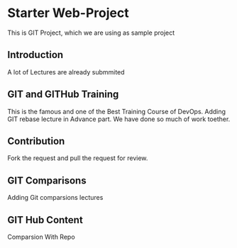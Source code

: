 # Starter Web-Project
This is GIT Project, which we are using as sample project

## Introduction
A lot of Lectures are already submmited

## GIT and GITHub Training
This is the famous and one of the Best Training Course of 
DevOps.
Adding GIT rebase lecture in Advance part. We have done so much of work toether.

## Contribution
Fork the request and pull the request for review.

## GIT Comparisons
Adding Git comparsions lectures

## GIT Hub Content
Comparsion With Repo